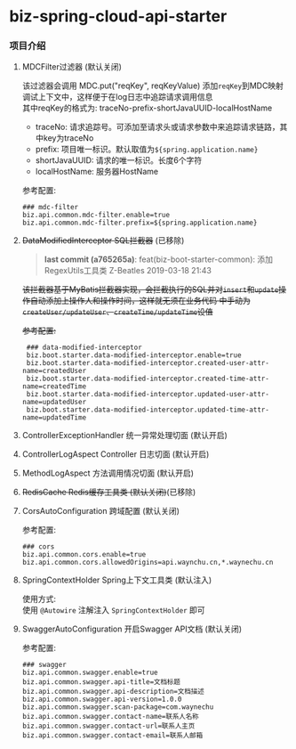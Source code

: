 # biz-spring-cloud-api-starter

### 项目介绍

1. MDCFilter过滤器 (默认关闭)

    该过滤器会调用 MDC.put("reqKey", reqKeyValue) 添加`reqKey`到MDC映射调试上下文中，这样便于在log日志中追踪请求调用信息   
    其中reqKey的格式为: traceNo-prefix-shortJavaUUID-localHostName
    - traceNo: 请求追踪号。可添加至请求头或请求参数中来追踪请求链路，其中key为traceNo
    - prefix: 项目唯一标识。默认取值为`${spring.application.name}`
    - shortJavaUUID: 请求的唯一标识。长度6个字符
    - localHostName: 服务器HostName
    
    参考配置:
    ```
    ### mdc-filter
    biz.api.common.mdc-filter.enable=true
    biz.api.common.mdc-filter.prefix=${spring.application.name}
    ```
    
2. ~~DataModifiedInterceptor SQL拦截器~~ (已移除)

    > **last commit (a765265a)**: feat(biz-boot-starter-common): 添加RegexUtils工具类 Z-Beatles 2019-03-18 21:43
    
    ~~该拦截器基于MyBatis拦截器实现，会拦截执行的SQL并对`insert`和`update`操作自动添加上操作人和操作时间，这样就无须在业务代码
    中手动为`createUser/updateUser`、`createTime/updateTime`设值~~

    ~~参考配置:~~
    ```
     ### data-modified-interceptor
     biz.boot.starter.data-modified-interceptor.enable=true
     biz.boot.starter.data-modified-interceptor.created-user-attr-name=createdUser
     biz.boot.starter.data-modified-interceptor.created-time-attr-name=createdTime
     biz.boot.starter.data-modified-interceptor.updated-user-attr-name=updatedUser
     biz.boot.starter.data-modified-interceptor.updated-time-attr-name=updatedTime
    ```
    
3. ControllerExceptionHandler 统一异常处理切面 (默认开启)

4. ControllerLogAspect Controller 日志切面 (默认开启)

5. MethodLogAspect 方法调用情况切面 (默认开启)

6. ~~RedisCache Redis缓存工具类 (默认关闭)~~(已移除)

7. CorsAutoConfiguration 跨域配置 (默认关闭)

    参考配置:
    ```
    ### cors
    biz.api.common.cors.enable=true
    biz.api.common.cors.allowedOrigins=api.waynchu.cn,*.waynechu.cn
    ```
    
8. SpringContextHolder Spring上下文工具类 (默认注入)

    使用方式:   
    使用 `@Autowire` 注解注入 `SpringContextHolder` 即可

9. SwaggerAutoConfiguration 开启Swagger API文档 (默认关闭)

    参考配置:
    ```
    ### swagger
    biz.api.common.swagger.enable=true
    biz.api.common.swagger.api-title=文档标题
    biz.api.common.swagger.api-description=文档描述
    biz.api.common.swagger.api-version=1.0.0
    biz.api.common.swagger.scan-package=com.waynechu
    biz.api.common.swagger.contact-name=联系人名称
    biz.api.common.swagger.contact-url=联系人主页
    biz.api.common.swagger.contact-email=联系人邮箱
    ```
    